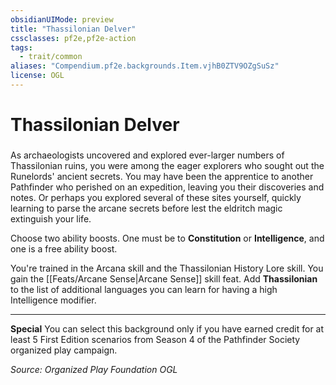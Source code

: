 ```yaml
---
obsidianUIMode: preview
title: "Thassilonian Delver"
cssclasses: pf2e,pf2e-action
tags:
  - trait/common
aliases: "Compendium.pf2e.backgrounds.Item.vjhB0ZTV9OZgSuSz"
license: OGL
---
```

# Thassilonian Delver

### 






As archaeologists uncovered and explored ever-larger numbers of Thassilonian ruins, you were among the eager explorers who sought out the Runelords' ancient secrets. You may have been the apprentice to another Pathfinder who perished on an expedition, leaving you their discoveries and notes. Or perhaps you explored several of these sites yourself, quickly learning to parse the arcane secrets before lest the eldritch magic extinguish your life.

Choose two ability boosts. One must be to **Constitution** or **Intelligence**, and one is a free ability boost.

You're trained in the Arcana skill and the Thassilonian History Lore skill. You gain the [[Feats/Arcane Sense|Arcane Sense]] skill feat. Add **Thassilonian** to the list of additional languages you can learn for having a high Intelligence modifier.

* * *

**Special** You can select this background only if you have earned credit for at least 5 First Edition scenarios from Season 4 of the Pathfinder Society organized play campaign.

*Source: Organized Play Foundation*
*OGL*